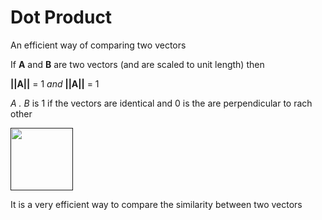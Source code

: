 # Dot Product

An efficient way of comparing two vectors

If __A__ and __B__ are two vectors (and are scaled to unit length) then


__||A||__ = 1 _and_ 
__||A||__ = 1

_A . B_  is 1 if the vectors are identical and 0 is the are perpendicular to rach other


[<img width="100px" height="100px" src="https://upload.wikimedia.org/wikipedia/commons/thumb/3/3e/Dot_Product.svg/1280px-Dot_Product.svg.png">]()

It is a very efficient way to compare the similarity between two vectors
